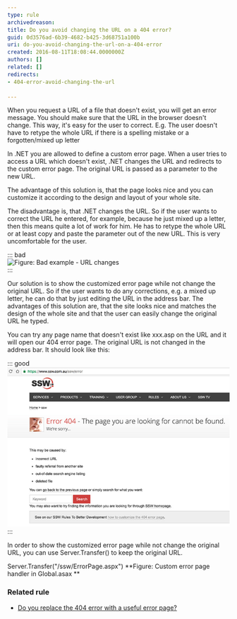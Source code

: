 ```yaml
---
type: rule
archivedreason: 
title: Do you avoid changing the URL on a 404 error?
guid: 0d3576ad-6b39-4682-b425-3d68751a100b
uri: do-you-avoid-changing-the-url-on-a-404-error
created: 2016-08-11T18:08:44.0000000Z
authors: []
related: []
redirects:
- 404-error-avoid-changing-the-url

---
```


When you request a URL of a file that doesn't exist, you will get an error message. You should make sure that the URL in the browser doesn't change. This way, it's easy for the user to correct. 
E.g. The user doesn't have to retype the whole URL if there is a spelling mistake or a forgotten/mixed up letter

<!--endintro-->

In .NET you are allowed to define a custom error page. When a user tries to access a URL which doesn't exist, .NET changes the URL and redirects to the custom error page. The original URL is passed as a parameter to the new URL.

The advantage of this solution is, that the page looks nice and you can customize it according to the design and layout of your whole site.

The disadvantage is, that .NET changes the URL. So if the user wants to correct the URL he entered, for example, because he just mixed up a letter, then this means quite a lot of work for him. He has to retype the whole URL or at least copy and paste the parameter out of the new URL. This is very uncomfortable for the user.

::: bad  
![Figure: Bad example - URL changes](url\_asp.gif)  
:::

Our solution is to show the customized error page while not change the original URL. So if the user wants to do any corrections, e.g. a mixed up letter, he can do that by just editing the URL in the address bar.
The advantages of this solution are, that the site looks nice and matches the design of the whole site and that the user can easily change the original URL he typed.

You can try any page name that doesn't exist like xxx.asp on the URL and it will open our 404 error page. The original URL is not changed in the address bar. It should look like this:

::: good  
![Figure: Good example - Customized 404 error page without change the URL](404-good.jpg)  
:::

In order to show the customized error page while not change the original URL, you can use Server.Transfer() to keep the original URL.

Server.Transfer("/ssw/ErrorPage.aspx")
 **Figure: Custom error page handler in Global.asax ** 
### Related rule


* [Do you replace the 404 error with a useful error page?](/404-useful-error-page)
